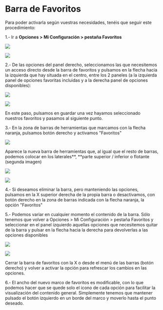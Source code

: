 # Barra de Favoritos

Para poder activarla según vuestras necesidades, tenéis que seguir este procedimiento:

1.- Ir a **Opciones > Mi Configuración > pestaña Favoritos**

![](<../../.gitbook/assets/image (343).png>)

![](<../../.gitbook/assets/image (344).png>)

2.- De las opciones del panel derecho, seleccionamos las que necesitemos un acceso directo desde la barra de favoritos y pulsamos en la flecha hacia la izquierda que hay situada en el centro, entre los 2 paneles (a la izquierda panel de opciones favoritas incluidas y a la derecha panel de opciones disponibles):

![](<../../.gitbook/assets/image (345).png>)

![](<../../.gitbook/assets/image (346).png>)

En este paso, pulsamos en guardar una vez hayamos seleccionado nuestros favoritos y pasamos al siguiente punto.

3.- En la zona de barras de herramientas que marcamos con la flecha naranja, pulsamos botón derecho y activamos "Favoritos"

![](<../../.gitbook/assets/image (347).png>)

Aparece la nueva barra de herramientas que, al igual que el resto de barras, podemos colocar en los laterales\*\*, \*\*parte superior / inferior o flotante (segunda imagen)

![](<../../.gitbook/assets/image (348).png>)

![](<../../.gitbook/assets/image (349).png>)

4.- Si deseamos eliminar la barra, pero manteniendo las opciones, pulsamos en la X superior derecha de la propia barra o desactivamos, con botón derecho en la zona de barras indicada con la flecha naranja, la opción "Favoritos"

5.- Podemos variar en cualquier momento el contenido de la barra. Sólo tenemos que volver a Opciones > Mi Configuración > pestaña Favoritos y seleccionar en el panel izquierdo aquellas opciones que necesitemos quitar de la barra y pulsar en la flecha hacia la derecha para devolverlas a las opciones disponibles

![](<../../.gitbook/assets/image (350).png>)

![](<../../.gitbook/assets/image (351).png>)

Cerrar la barra de favoritos con la X o desde el menú de las barras (botón derecho) y volver a activar la opción para refrescar los cambios en las opciones.

6.- El ancho del nuevo marco de favoritos es modificable, con lo que podemos hacer que se quede solo el icono de cada opción para facilitar la visualización del contenido general. Simplemente tenemos que mantener pulsado el botón izquierdo en un borde del marco y moverlo hasta el punto deseado.
